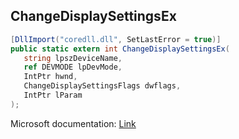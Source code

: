 ## ChangeDisplaySettingsEx

```csharp
[DllImport("coredll.dll", SetLastError = true)]
public static extern int ChangeDisplaySettingsEx(
   string lpszDeviceName,
   ref DEVMODE lpDevMode,
   IntPtr hwnd,
   ChangeDisplaySettingsFlags dwflags,
   IntPtr lParam
);
```

Microsoft documentation: [Link](https://docs.microsoft.com/en-us/windows/win32/api/winuser/nf-winuser-changedisplaysettingsexa)
